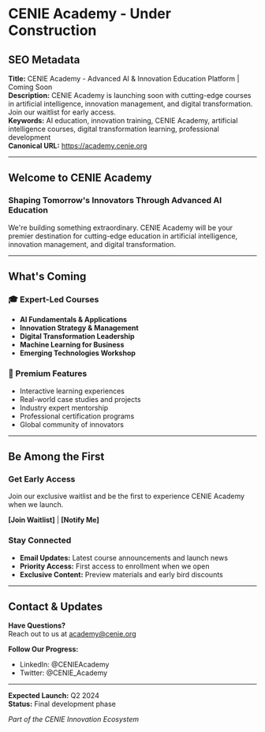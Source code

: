 # CENIE Academy - Under Construction

## SEO Metadata
**Title:** CENIE Academy - Advanced AI & Innovation Education Platform | Coming Soon  
**Description:** CENIE Academy is launching soon with cutting-edge courses in artificial intelligence, innovation management, and digital transformation. Join our waitlist for early access.  
**Keywords:** AI education, innovation training, CENIE Academy, artificial intelligence courses, digital transformation learning, professional development  
**Canonical URL:** https://academy.cenie.org  

---

## Welcome to CENIE Academy

### Shaping Tomorrow's Innovators Through Advanced AI Education

We're building something extraordinary. CENIE Academy will be your premier destination for cutting-edge education in artificial intelligence, innovation management, and digital transformation.

---

## What's Coming

### 🎓 Expert-Led Courses
- **AI Fundamentals & Applications**
- **Innovation Strategy & Management** 
- **Digital Transformation Leadership**
- **Machine Learning for Business**
- **Emerging Technologies Workshop**

### 🌟 Premium Features
- Interactive learning experiences
- Real-world case studies and projects
- Industry expert mentorship
- Professional certification programs
- Global community of innovators

---

## Be Among the First

### Get Early Access
Join our exclusive waitlist and be the first to experience CENIE Academy when we launch.

**[Join Waitlist]** | **[Notify Me]**

### Stay Connected
- **Email Updates:** Latest course announcements and launch news
- **Priority Access:** First access to enrollment when we open
- **Exclusive Content:** Preview materials and early bird discounts

---

## Contact & Updates

**Have Questions?**  
Reach out to us at academy@cenie.org

**Follow Our Progress:**  
- LinkedIn: @CENIEAcademy
- Twitter: @CENIE_Academy

---

**Expected Launch:** Q2 2024  
**Status:** Final development phase

*Part of the CENIE Innovation Ecosystem*